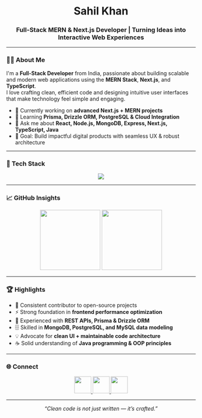 <h1 align="center">Sahil Khan</h1>
<h3 align="center">Full-Stack MERN & Next.js Developer | Turning Ideas into Interactive Web Experiences</h3>

---

### 👨‍💻 About Me

I'm a **Full-Stack Developer** from India, passionate about building scalable and modern web applications using the **MERN Stack**, **Next.js**, and **TypeScript**.  
I love crafting clean, efficient code and designing intuitive user interfaces that make technology feel simple and engaging.

- 🔭 Currently working on **advanced Next.js + MERN projects**
- 🌱 Learning **Prisma, Drizzle ORM, PostgreSQL & Cloud Integration**
- 💬 Ask me about **React, Node.js, MongoDB, Express, Next.js, TypeScript, Java**
- 🎯 Goal: Build impactful digital products with seamless UX & robust architecture

---

### 🧰 Tech Stack

<p align="center">
  <img src="https://skillicons.dev/icons?i=html,css,js,ts,react,nextjs,nodejs,express,mongodb,postgres,mysql,prisma,java,python,drizzle,bootstrap,tailwind,git,github,figma,postman,linux" />
</p>

---

### 📈 GitHub Insights

<p align="center">
  <img src="https://github-readme-stats.vercel.app/api?username=sahilkhan0335&show_icons=true&theme=transparent&hide_title=true&hide_border=true&count_private=true" height="160"/>
  <img src="https://github-readme-stats.vercel.app/api/top-langs/?username=sahilkhan0335&layout=compact&theme=transparent&hide_border=true" height="160"/>
</p>

---

### 🏆 Highlights

- 🚀 Consistent contributor to open-source projects  
- ⚡ Strong foundation in **frontend performance optimization**  
- 🧩 Experienced with **REST APIs, Prisma & Drizzle ORM**  
- 🗄️ Skilled in **MongoDB, PostgreSQL, and MySQL data modeling**  
- 💡 Advocate for **clean UI + maintainable code architecture**  
- ☕ Solid understanding of **Java programming & OOP principles**

---

### 🌐 Connect

<p align="center">
  <a href="https://linkedin.com/in/sahilkhan01" target="_blank">
    <img src="https://skillicons.dev/icons?i=linkedin" width="45" />
  </a>
  <a href="mailto:sahil233582@gmail.com" target="_blank">
    <img src="https://skillicons.dev/icons?i=gmail" width="45" />
  </a>
  <a href="https://github.com/sahilkhan0335" target="_blank">
    <img src="https://skillicons.dev/icons?i=github" width="45" />
  </a>
</p>

---

<p align="center" style="font-style: italic;">
  “Clean code is not just written — it’s crafted.”
</p>
